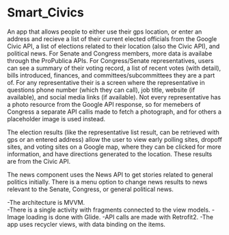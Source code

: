 # Smart_Civics
An app that allows people to either use their gps location, or enter an address and recieve a list of their current elected officials from the Google Civic API, a list of elections related
to their location (also the Civic API), and political news.  For Senate and Congress members, more data is availabe through the ProPublica APIs.  For Congress/Senate representatives, 
users can see a summary of their voting record, a list of recent votes (with detail), bills introduced, finances, and committees/subcommittees they are a part of. For any representative
their is a screen where the representative in questions phone number (which they can call), job title, website (if available), and social media links (if available). Not every 
representative has a photo resource from the Google API response, so for memebers of Congress a separate API callis made to fetch a photograph, and for others a placeholder image is
used instead.  

The election results (like the representative list result, can be retrieved with gps or an entered address) allow the user to view early polling sites, dropoff sites, and voting sites
on a Google map, where they can be clicked for more information, and have directions generated to the location.  These results are from the Civic API.

The news component uses the News API to get stories related to general politics initially.  There is a menu option to change news results to news relevant to the Senate, Congress, or
general political news.  

-The architecture is MVVM.  
-There is a single activity with fragments connected to the view models.
-Image loading is done with Glide.
-API calls are made with Retrofit2.
-The app uses recycler views, with data binding on the items.


  
